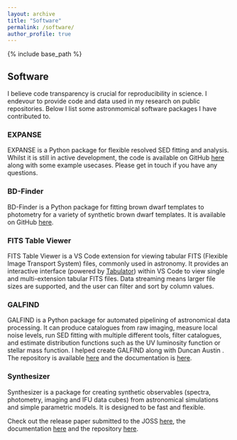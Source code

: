 ```yaml
---
layout: archive
title: "Software"
permalink: /software/
author_profile: true
---
```


{% include base_path %}


## Software

I believe code transparency is crucial for reproducibility in science. I endevour to provide code and data used in my research on public repositories. Below I list some astronmomical software packages I have contributed to.

### EXPANSE

EXPANSE is a Python package for flexible resolved SED fitting and analysis. Whilst it is still in active development, the code is available on GitHub [here](https://github.com/tHarvey303/EXPANSE) along with some example usecases. Please get in touch if you have any questions.

### BD-Finder

BD-Finder is a Python package for fitting brown dwarf templates to photometry for a variety of synthetic brown dwarf templates. It is available on GitHub [here](https://github.com/tHarvey303/BD-Finder/).

### FITS Table Viewer

FITS Table Viewer is a VS Code extension for viewing tabular FITS (Flexible Image Transport System) files, commonly used in astronomy. It provides an interactive interface (powered by [Tabulator](www.tabulator.info/)) within VS Code to view single and multi-extension tabular FITS files. Data streaming means larger file sizes are supported, and the user can filter and sort by column values. 

### GALFIND

GALFIND is a Python package for automated pipelining of astronomical data processing. It can produce catalogues from raw imaging, measure local noise levels, run SED fitting with multiple different tools, filter catalogues, and estimate distribution functions such as the UV luminosity function or stellar mass function. I helped create GALFIND along with Duncan Austin . The repository is available [here](github.com/duncanaustin98/galfind/) and the documentation is [here](https://galfind.readthedocs.io/en/latest/).


### Synthesizer 

Synthesizer is a package for creating synthetic observables (spectra, photometry, imaging and IFU data cubes) from astronomical simulations and simple parametric models. It is designed to be fast and flexible. 

Check out the release paper submitted to the JOSS [here](https://arxiv.org/abs/2506.15811), the documentation [here](https://synthesizer-project.github.io/synthesizer/) and the repository [here](https://github.com/synthesizer-project/synthesizer). 
